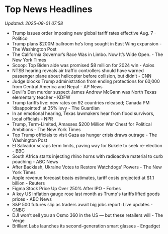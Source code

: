 # Top News Headlines

_Updated: 2025-08-01 07:58_

- Trump issues order imposing new global tariff rates effective Aug. 7 - Politico
- Trump plans $200M ballroom he’s long sought in East Wing expansion - The Washington Post
- The California Governor’s Race Was in Limbo. Now It’s Wide Open. - The New York Times
- Scoop: Top Biden aide was promised $8 million for 2024 win - Axios
- NTSB hearing reveals air traffic controllers should have warned passenger plane about helicopter before collision, but didn’t - CNN
- Judge blocks Trump administration from ending protections for 60,000 from Central America and Nepal - AP News
- Devil's Den murder suspect James Andrew McGann was North Texas elementary teacher - KDFW
- Trump tariffs live: new rates on 92 countries released; Canada PM ‘disappointed’ at 35% levy - The Guardian
- In an emotional hearing, Texas lawmakers hear from flood survivors, local officials - NPR
- Trump, Term-Limited, Amasses $200 Million War Chest for Political Ambitions - The New York Times
- Top Trump officials to visit Gaza as hunger crisis draws outrage - The Washington Post
- El Salvador scraps term limits, paving way for Bukele to seek re-election - BBC
- South Africa starts injecting rhino horns with radioactive material to curb poaching - ABC News
- After Backlash, Ukraine Votes to Restore Watchdogs’ Powers - The New York Times
- Apple revenue forecast beats estimates, tariff costs projected at $1.1 billion - Reuters
- Figma Stock Price Up Over 250% After IPO - Forbes
- A key US inflation gauge rose last month as Trump's tariffs lifted goods prices - ABC News
- S&P 500 futures slip as traders await big jobs report: Live updates - CNBC
- DJI won’t sell you an Osmo 360 in the US — but these retailers will - The Verge
- Brilliant Labs launches its second-generation smart glasses - Engadget